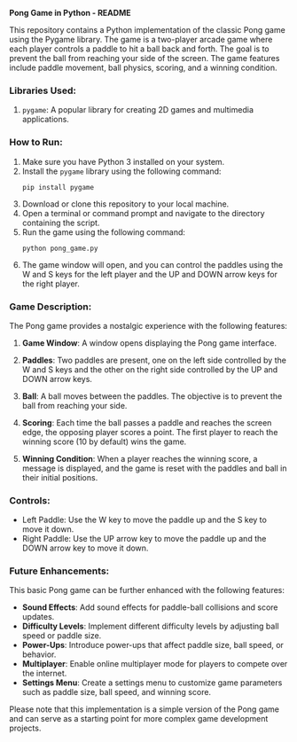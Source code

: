 **Pong Game in Python - README**

This repository contains a Python implementation of the classic Pong game using the Pygame library. The game is a two-player arcade game where each player controls a paddle to hit a ball back and forth. The goal is to prevent the ball from reaching your side of the screen. The game features include paddle movement, ball physics, scoring, and a winning condition.

### Libraries Used:
1. `pygame`: A popular library for creating 2D games and multimedia applications.

### How to Run:
1. Make sure you have Python 3 installed on your system.
2. Install the `pygame` library using the following command:
   ```
   pip install pygame
   ```
3. Download or clone this repository to your local machine.
4. Open a terminal or command prompt and navigate to the directory containing the script.
5. Run the game using the following command:
   ```
   python pong_game.py
   ```
6. The game window will open, and you can control the paddles using the W and S keys for the left player and the UP and DOWN arrow keys for the right player.

### Game Description:
The Pong game provides a nostalgic experience with the following features:

1. **Game Window**: A window opens displaying the Pong game interface.

2. **Paddles**: Two paddles are present, one on the left side controlled by the W and S keys and the other on the right side controlled by the UP and DOWN arrow keys.

3. **Ball**: A ball moves between the paddles. The objective is to prevent the ball from reaching your side.

4. **Scoring**: Each time the ball passes a paddle and reaches the screen edge, the opposing player scores a point. The first player to reach the winning score (10 by default) wins the game.

5. **Winning Condition**: When a player reaches the winning score, a message is displayed, and the game is reset with the paddles and ball in their initial positions.

### Controls:
- Left Paddle: Use the W key to move the paddle up and the S key to move it down.
- Right Paddle: Use the UP arrow key to move the paddle up and the DOWN arrow key to move it down.

### Future Enhancements:
This basic Pong game can be further enhanced with the following features:

- **Sound Effects**: Add sound effects for paddle-ball collisions and score updates.
- **Difficulty Levels**: Implement different difficulty levels by adjusting ball speed or paddle size.
- **Power-Ups**: Introduce power-ups that affect paddle size, ball speed, or behavior.
- **Multiplayer**: Enable online multiplayer mode for players to compete over the internet.
- **Settings Menu**: Create a settings menu to customize game parameters such as paddle size, ball speed, and winning score.

Please note that this implementation is a simple version of the Pong game and can serve as a starting point for more complex game development projects.
